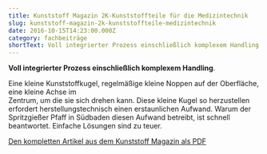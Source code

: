 ```yaml
---
title: Kunststoff Magazin 2K-Kunststoffteile für die Medizintechnik
slug: kunststoff-magazin-2k-kunststoffteile-medizintechnik
date: 2016-10-15T14:23:00.000Z
category: fachbeiträge
shortText: Voll integrierter Prozess einschließlich komplexem Handling. Eine kleine Kunststoffkugel, regelmäßige kleine Noppen auf der Oberfläche, eine kleine Achse im Zentrum, um die sie sich drehen kann.
---
```


<p><strong>Voll integrierter Prozess einschließlich komplexem Handling</strong>.</p>

<p>Eine kleine Kunststoffkugel, regelmäßige kleine Noppen auf der Oberfläche, eine kleine Achse im<br>Zentrum, um die sie sich drehen kann. Diese kleine Kugel so herzustellen erfordert herstellungstechnisch einen erstaunlichen Aufwand. Warum der Spritzgießer Pfaff in Südbaden diesen Aufwand betreibt, ist schnell beantwortet. Einfache Lösungen sind zu teuer.</p>

<p><a href="/downloads/KM_Oktober_2016_S26-28_web.pdf" target="_blank" rel="noreferrer noopener" aria-label=" (öffnet in neuem Tab)">Den kompletten Artikel aus dem Kunststoff Magazin als PDF</a></p>

